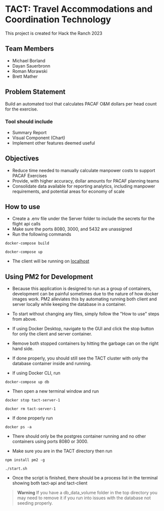 # TACT: Travel Accommodations and Coordination Technology

This project is created for Hack the Ranch 2023 

## Team Members

- Michael Borland
- Dayan Sauerbronn
- Roman Morawski
- Brett Mather

## Problem Statement

Build an automated tool that calculates PACAF O&M dollars per head count for the exercise. 

### Tool should include

- Summary Report
- Visual Component (Chart)
- Implement other features deemed useful

## Objectives

- Reduce time needed to manually calculate manpower costs to support PACAF Exercises
- Provide, with higher accuracy, dollar amounts for PACAF planning teams
- Consolidate data available for reporting analytics, including manpower requirements, and potential areas for economy of scale

## How to use

- Create a .env file under the Server folder to include the secrets for the flight api calls
- Make sure the ports 8080, 3000, and 5432 are unassigned
- Run the following commands

```
docker-compose build
```

```
docker-compose up
```

- The client will be running on [localhost](http://localhost:3000 "Local port 3000")

## Using PM2 for Development

- Because this application is designed to run as a group of containers, development can be painful sometimes due to the nature of how docker images work. PM2 alleviates this by automating running both client and server locally while keeping the database in a container. 
- To start without changing any files, simply follow the "How to use" steps from above. 
- If using Docker Desktop, navigate to the GUI and click the stop button for only the client and server container. 
- Remove both stopped containers by hitting the garbage can on the right hand side. 
- If done properly, you should still see the TACT cluster with only the database container inside and running.

- If using Docker CLI, run 
```
docker-compose up db
```
- Then open a new terminal window and run
```
docker stop tact-server-1
```
```
docker rm tact-server-1
```
- If done properly run 
```
docker ps -a
```
- There should only be the postgres container running and no other containers using ports 8080 or 3000.

- Make sure you are in the TACT directory then run 
```
npm install pm2 -g
```
```
./start.sh
```
- Once the script is finished, there should be a process list in the terminal showing both tact-api and tact-client

>**Warning**
>If you have a db_data_volume folder in the top directory you may need to remove it if you run into issues with the database not seeding properly.

